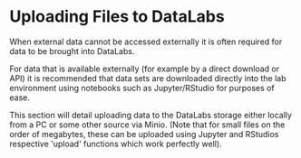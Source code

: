 # Uploading Files to DataLabs

When external data cannot be accessed externally it is often required for data to be
brought into DataLabs.

For data that is available externally (for example by a direct download or API) it
is recommended that data sets are downloaded directly into the lab environment
using notebooks such as Jupyter/RStudio for purposes of ease.

This section will detail uploading data to the DataLabs storage either locally from
a PC or some other source via Minio. (Note that for small files on the order of
megabytes, these can be uploaded using Jupyter and RStudios respective 'upload'
functions which work perfectly well).
